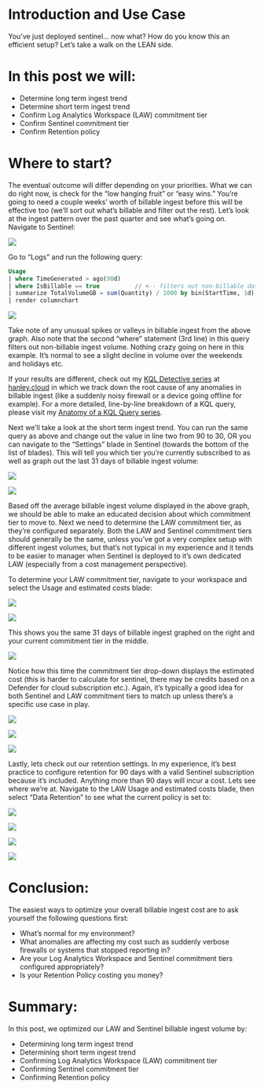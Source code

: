 # Introduction and Use Case

You’ve just deployed sentinel… now what? How do you know this an efficient setup? Let’s take a walk on the LEAN side. 

# In this post we will: 

- Determine long term ingest trend
- Determine short term ingest trend
- Confirm Log Analytics Workspace (LAW) commitment tier
- Confirm Sentinel commitment tier
- Confirm Retention policy

# Where to start? 

The eventual outcome will differ depending on your priorities.  What we can do right now, is check for the “low hanging fruit” or “easy wins.” You’re going to need a couple weeks’ worth of billable ingest before this will be effective too (we’ll sort out what’s billable and filter out the rest). Let’s look at the ingest pattern over the past quarter and see what’s going on. Navigate to Sentinel:

 ![](/assets/img/Optimization/Sentinel.png)

Go to “Logs” and run the following query:

```sql
Usage
| where TimeGenerated > ago(90d)
| where IsBillable == true          // <-- filters out non-billable data (we're only worried about data that incurs a cost)
| summarize TotalVolumeGB = sum(Quantity) / 1000 by bin(StartTime, 1d), Solution
| render columnchart
```

![](/assets/img/Optimization/usage.png)


		
		
Take note of any unusual spikes or valleys in billable ingest from the above graph. Also note that the second “where” statement (3rd line) in this query filters out non-billable ingest volume. Nothing crazy going on here in this example. It’s normal to see a slight decline in volume over the weekends and holidays etc. 

If your results are different, check out my [KQL Detective series](https://www.hanley.cloud/2023-04-19-KQL-Detective-Part-1/) at [hanley.cloud](https://www.hanley.cloud) in which we track down the root cause of any anomalies in billable ingest (like a suddenly noisy firewall or a device going offline for example). For a more detailed, line-by-line breakdown of a KQL query, please visit my [Anatomy of a KQL Query series](https://www.hanley.cloud/2023-04-06-Anatomy-of-a-KQL-Query-Part-1/).


Next we’ll take a look at the short term ingest trend. You can run the same query as above and change out the value in line two from 90 to 30, OR you can navigate to the “Settings” blade in Sentinel (towards the bottom of the list of blades). This will tell you which tier you’re currently subscribed to as well as graph out the last 31 days of billable ingest volume: 


 ![](/assets/img/Optimization/Sentinel_Settings_Blade.png)

 ![](/assets/img/Optimization/Short%20Term%20Ingest.png)



Based off the average billable ingest volume displayed in the above graph, we should be able to make an educated decision about which commitment tier to move to. Next we need to determine the LAW commitment tier, as they’re configured separately. Both the LAW and Sentinel commitment tiers should generally be the same, unless you’ve got a very complex setup with different ingest volumes, but that’s not typical in my experience and it tends to be easier to manager when Sentinel is deployed to it’s own dedicated LAW (especially from a cost management perspective). 

To determine your LAW commitment tier, navigate to your workspace and select the Usage and estimated costs blade:
 
![](/assets/img/Optimization/LAW.png)
 
 ![](/assets/img/Optimization/LAW%20Cost%20Blade.png)

This shows you the same 31 days of billable ingest graphed on the right and your current commitment tier in the middle. 


![](/assets/img/Optimization/LAW%20Tier.png)

 

Notice how this time the commitment tier drop-down displays the estimated cost (this is harder to calculate for sentinel, there may be credits based on a Defender for cloud subscription etc.). Again, it’s typically a good idea for both Sentinel and LAW commitment tiers to match up unless there’s a specific use case in play. 

![](/assets/img/Optimization/Sentinel.png)

![](/assets/img/Optimization/Sentinel_Settings_Blade.png)
 
 ![](/assets/img/Optimization/Sentinel%20Tier.png)


Lastly, lets check out our retention settings. In my experience, it’s best practice to configure retention for 90 days with a valid Sentinel subscription because it’s included. Anything more than 90 days will incur a cost. Lets see where we’re at. Navigate to the LAW Usage and estimated costs blade, then select “Data Retention” to see what the current policy is set to: 
 
 
![](/assets/img/Optimization/LAW.png)

![](/assets/img/Optimization/LAW%20Cost%20Blade.png)

![](/assets/img/Optimization/Retention.png)

![](/assets/img/Optimization/Retnetion%202.png)
 


# Conclusion:
The easiest ways to optimize your overall billable ingest cost are to ask yourself the following questions first: 
- What’s normal for my environment?
- What anomalies are affecting my cost such as suddenly verbose firewalls or systems that stopped reporting in?
- Are your Log Analytics Workspace and Sentinel commitment tiers configured appropriately?
- Is your Retention Policy costing you money? 

# Summary: 
In this post, we optimized our LAW and Sentinel billable ingest volume by:
- Determining long term ingest trend
- Determining short term ingest trend
- Confirming Log Analytics Workspace (LAW) commitment tier
- Confirming Sentinel commitment tier
- Confirming Retention policy
